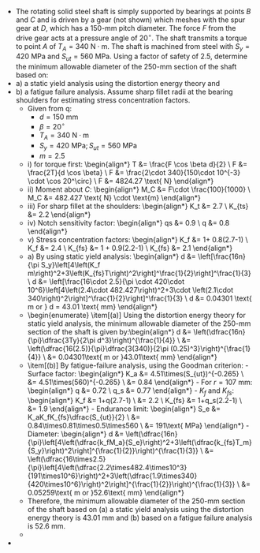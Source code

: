 - The rotating solid steel shaft is simply supported by bearings at points $B$ and $C$ and is driven by a gear (not shown) which meshes with the spur gear at $D$, which has a $150$-mm pitch diameter. The force $F$ from the drive gear acts at a pressure angle of $20^\circ$. The shaft transmits a torque to point $A$ of $T_A = 340 \text{ N} \cdot \text{m}$. The shaft is machined from steel with $S_y = 420 \text{ MPa}$ and $S_{ut} = 560 \text{ MPa}$. Using a factor of safety of $2.5$, determine the minimum allowable diameter of the $250$-mm section of the shaft based on:
- a) a static yield analysis using the distortion energy theory and
- b) a fatigue failure analysis. Assume sharp fillet radii at the bearing shoulders for estimating stress concentration factors.
	- Given from q:
		- $d = 150 \text{ mm}$
		- $\beta = 20^\circ$
		- $T_A = 340 \text{ N} \cdot \text{m}$
		- $S_y = 420 \text{ MPa}; S_{ut} = 560 \text{ MPa}$
		- $m=2.5$
	- i) for torque first:
	  \begin{align*}
	  T &= \frac{F \cos \beta d}{2} \\
	  F &= \frac{2T}{d \cos \beta} \\
	  F &= \frac{2\cdot 340}{150\cdot 10^{-3} \cdot \cos 20^\circ} \\
	  F &= 4824.27 \text{ N}
	  \end{align*}
	- ii) Moment about $C$:
	  \begin{align*}
	  M_C &= F\cdot \frac{100}{1000} \\
	  M_C &= 482.427 \text{ N} \cdot \text{m}
	  \end{align*}
	- iii) For sharp fillet at the shoulders:
	  \begin{align*}
	  K_t &= 2.7 \\
	  K_{ts} &= 2.2
	  \end{align*}
	- iv) Notch sensitivity factor:
	  \begin{align*}
	  qs &= 0.9 \\
	  q &= 0.8
	  \end{align*}
	- v) Stress concentration factors:
	  \begin{align*}
	  K_f &= 1+ 0.8(2.7-1) \\
	  K_f &= 2.4 \\
	  K_{fs} &= 1 + 0.9(2.2-1) \\
	  K_{fs} &= 2.1
	  \end{align*}
	- a) By using static yield analysis:
	  \begin{align*}
	  d &= \left[\frac{16n}{\pi S_y}\left[4\left(K_f m\right)^2+3\left(K_{fs}T\right)^2\right]^\frac{1}{2}\right]^\frac{1}{3} \\
	  d &= \left[\frac{16\cdot 2.5}{\pi \cdot 420\cdot 10^6}\left[4\left(2.4\cdot 482.427\right)^2+3\cdot \left(2.1\cdot 340\right)^2\right]^\frac{1}{2}\right]^\frac{1}{3} \\
	  d &= 0.04301 \text{ m or } d = 43.01 \text{ mm}
	  \end{align*}
	- \begin{enumerate}
	  \item[(a)] Using the distortion energy theory for static yield analysis, the minimum allowable diameter of the 250-mm section of the shaft is given by:\begin{align*}
	  d &= \left(\dfrac{16n}{\pi}\dfrac{3Ty}{2\pi d^3}\right)^{\frac{1}{4}} \\
	  &= \left(\dfrac{16(2.5)}{\pi}\dfrac{3(340)}{2\pi (0.25)^3}\right)^{\frac{1}{4}} \\
	  &= 0.04301\text{ m or }43.01\text{ mm}
	  \end{align*}
	- \item[(b)] By fatigue-failure analysis, using the Goodman criterion:
	  		- Surface factor:
	   \begin{align*}
	     K_a &= 4.51\times(S_{ut})^{-0.265} \\
	     &= 4.51\times(560)^{-0.265} \\
	     &= 0.84
	   \end{align*}
	  		- For $r=107$ mm:
	   \begin{align*}
	     q &= 0.72 \\
	     q_s &= 0.77
	   \end{align*}
	  		- $K_f$ and $K_{fs}$:
	   \begin{align*}
	     K_f &= 1+q(2.7-1) \\
	     &= 2.2 \\
	     K_{fs} &= 1+q_s(2.2-1) \\
	     &= 1.9
	   \end{align*}
	  		- Endurance limit:
	   \begin{align*}
	     S_e &= K_aK_fK_{fs}\dfrac{S_{ut}}{2} \\
	     &= 0.84\times0.81\times0.5\times560 \\
	     &= 191\text{ MPa}
	   \end{align*}
	  		- Diameter:
	   \begin{align*}
	     d &= \left(\dfrac{16n}{\pi}\left[4\left(\dfrac{k_fM_a}{S_e}\right)^2+3\left(\dfrac{k_{fs}T_m}{S_y}\right)^2\right]^{\frac{1}{2}}\right)^{\frac{1}{3}} \\
	     &= \left(\dfrac{16\times2.5}{\pi}\left[4\left(\dfrac{2.2\times482.4\times10^3}{191\times10^6}\right)^2+3\left(\dfrac{1.9\times340}{420\times10^6}\right)^2\right]^{\frac{1}{2}}\right)^{\frac{1}{3}} \\
	     &= 0.05259\text{ m or }52.6\text{ mm}
	   \end{align*}
	- Therefore, the minimum allowable diameter of the 250-mm section of the shaft based on (a) a static yield analysis using the distortion energy theory is 43.01 mm and (b) based on a fatigue failure analysis is 52.6 mm.
	-
-